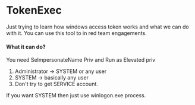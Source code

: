 # TokenExec 

Just trying to learn how windows access token works and what we can do with it. You can use this tool to in red team engagements.

#### What it can do?

You need SeImpersonateName Priv and Run as Elevated priv

1. Administrator -> SYSTEM or any user
2. SYSTEM -> basically any user
3. Don't try to get SERVICE account.

If you want SYSTEM then just use winlogon.exe process.
